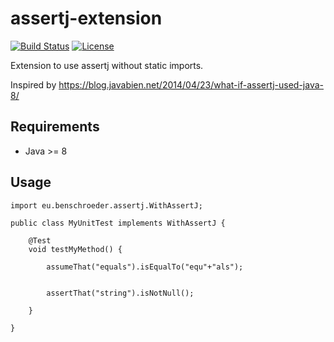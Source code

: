 # assertj-extension
[![Build Status](https://travis-ci.com/ben-schroeder/assertj-extension.svg?branch=develop)](https://travis-ci.com/ben-schroeder/assertj-extension)
[![License](https://img.shields.io/github/license/ben-schroeder/assertj-extension)](https://raw.githubusercontent.com/ben-schroeder/assertj-extension/develop/LICENSE)

Extension to use assertj without static imports. 

Inspired by https://blog.javabien.net/2014/04/23/what-if-assertj-used-java-8/ 

## Requirements
* Java >= 8

## Usage

```
import eu.benschroeder.assertj.WithAssertJ;

public class MyUnitTest implements WithAssertJ {

    @Test
    void testMyMethod() {

        assumeThat("equals").isEqualTo("equ"+"als");


        assertThat("string").isNotNull();

    }

}
```
